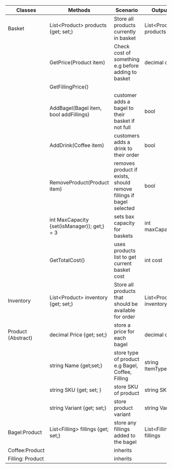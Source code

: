 | Classes            | Methods                                     | Scenario                                                            | Outputs                 |
|--------------------|---------------------------------------------|---------------------------------------------------------------------|-------------------------|
| Basket             | List\<Product> products {get; set;}          | Store all products currently in basket                              | List\<Product> products  |
|                    | GetPrice(Product item)                      | Check cost of something e.g before adding to basket                 | decimal cost            |
|                    | GetFillingPrice()                           |                                                                     |                         |
|                    | AddBagel(Bagel item, bool addFillings)      | customer adds a bagel to their basket if not full                   | bool                    |
|                    | AddDrink(Coffee item)                       | customers adds a drink to their order                               | bool                    |
|                    | RemoveProduct(Product item)                 | removes product if exists, should remove fillings if bagel selected | bool                    |
|                    | int MaxCapacity {set(isManager)); get;} = 3 | sets bax capacity for baskets                                       | int maxCapacity         |
|                    | GetTotalCost()                              | uses products list to get current basket cost                       | int cost                |
| Inventory          | List\<Product> inventory {get; set;}         | Store all products that should be available for order               | List\<Product> inventory |
| Product (Abstract) | decimal Price {get; set;}                   | store a price for each bagel                                        | decimal cost            |
|                    | string Name {get;set;}                      | store type of product e.g Bagel, Coffee, Filling                    | string ItemType         |
|                    | string SKU {get; set; }                     | store SKU of product                                                | string SKU              |
|                    | string Variant {get; set;}                  | store product variant                                               | string Variant          |
| Bagel:Product      | List\<Filling> fillings {get; set;}         | store any fillings added to the bagel                               | List\<Filling> fillings  |
| Coffee:Product     |                                             | inherits                                                            |                         |
| Filling: Product   |                                             | inherits                                                            |                         |